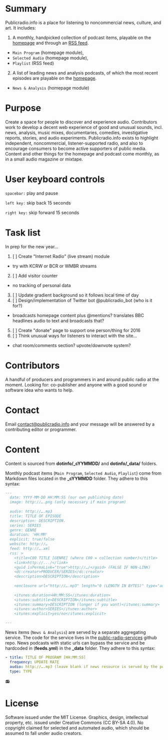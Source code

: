 # Summary
Publicradio.info is a place for listening to noncommercial news, culture, and art. It includes:

1. A monthly, handpicked collection of podcast items, playable on the [homepage](http://www.publicradio.info) and through an [RSS feed](http://publicradio.info/feed.xml).
  - `Main Program` (homepage module), 
  - `Selected Audio` (homepage module),
  - `Playlist` (RSS feed)

2. A list of leading news and analysis podcasts, of which the most recent episodes are playable on the [homepage](http://www.publicradio.info).
  - `News & Analysis` (homepage module)

# Purpose
Create a space for people to discover and experience audio. Contributors work to develop a decent web experience of good and unusual sounds, incl. news, analysis, music mixes, documentaries, comedies, investigative reports, stories, and audio experiments. Publicradio.info exists to highlight independent, noncommercial, listener-supported radio, and also to encourage consumers to become active supporters of public media. Content and other things for the homepage and podcast come monthly, as in a small audio magazine or mixtape.

# User keyboard controls
`spacebar:` play and pause

`left key:` skip back 15 seconds

`right key:` skip forward 15 seconds

# Task list
In prep for the new year...

1. [ ] Create "Internet Radio" (live stream) module
  - try with KCRW or BCR or WMBR streams
2. [ ] Add visitor counter
  - no tracking of personal data
3. [ ] Update gradient background so it follows local time of day
4. [ ] Design/implementation of Twitter bot @publicradio_bot (who is it for?)
  - broadcasts homepage content plus @mentions? translates BBC headlines audio to text and broadcasts that?
5. [ ] Create "donate" page to support one person/thing for 2016
6. [ ] Think unusual ways for listeners to interact with the site...
  - chat room/comments section? upvote/downvote system?

# Contributors
A handful of producers and programmers in and around public radio at the moment. Looking for: co-publisher and anyone with a good sound or software idea who wants to help.

# Contact
Email contact@publicradio.info and your message will be answered by a contributing editor or programmer.

# Content
Content is sourced from **dotinfo/_cYYMMDD/** and **dotinfo/_data/** folders.

Monthly podcast items (`Main Program`, `Selected Audio`, `Playlist`) come from Markdown files located in the **_cYYMMDD** folder. They adhere to this syntax:

```Markdown
---
  date: YYYY-MM-DD HH:MM:SS (our own publishing date)
  image: http://….png (only necessary if main program)
  
  audio: http://….mp3
  title: TITLE OF EPISODE
  description: DESCRIPTION.
  series: SERIES
  genre: GENRE
  duration: 'HH:MM'
  explicit: true/false
  website: http://…
  feed: http://….xml
  rss: >
    <title>C00 TITLE [GENRE] (where C00 = collection number)</title>
    <link>http://.../</link>
    <guid isPermaLink="true">http://…/</guid> (FALSE IF NON-LINK)
    <dc:creator>PRODUCER/SERIES</dc:creator>
    <description>DESCRIPTION</description>
  
    <enclosure url="http://….mp3" length="0 (LENGTH IN BYTES)" type="audio/mpeg" />
  
    <itunes:duration>HH:MM:SS</itunes:duration>
    <itunes:subtitle>DESCRIPTION</itunes:subtitle>
    <itunes:summary>DESCRIPTION (longer if you want)</itunes:summary>
    <itunes:author>SERIES</itunes:author>
    <itunes:explicit>yes/no</itunes:explicit>

---
```

News items (`News & Analysis`) are served by a separate aggregating service. The code for the service lives in the [public-radio-services](https://github.com/ags2121/public-radio-services) github repo. News podcasts with static urls can bypass the service and be hardcoded in (**feeds.yml**) in the **_data** folder. They adhere to this syntax:

```YAML
- title: TITLE OF PROGRAM [HH:MM:SS]
  frequency: UPDATE RATE
  audio: http://….mp3 (leave blank if news resource is served by the public-radio-services)
  type: TYPE
```

:radio:

# License
Software issued under the MIT License. Graphics, design, intellectual property, etc. issued under Creative Commons (CC BY-SA 4.0). No copyright claimed for selected and automated audio, which should be assumed to fall under audio creators.
